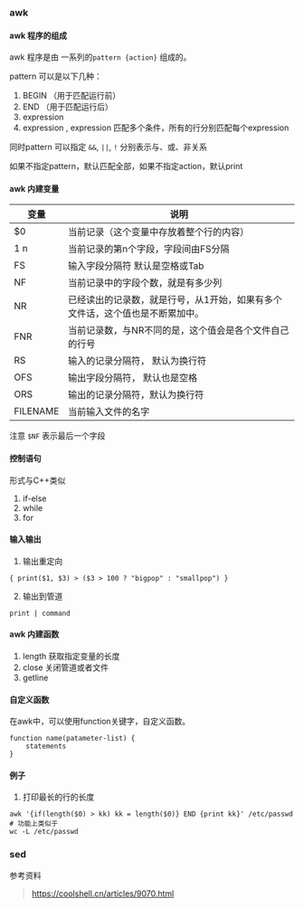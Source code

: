 ### awk 

#### awk 程序的组成

awk 程序是由 一系列的`pattern {action}` 组成的。

pattern 可以是以下几种：

1. BEGIN （用于匹配运行前）
2. END   （用于匹配运行后）
3. expression  
4. expression , expression 匹配多个条件，所有的行分别匹配每个expression

同时pattern 可以指定 `&&`, `||`, `!` 分别表示与、或、非关系

如果不指定pattern，默认匹配全部，如果不指定action，默认print

#### awk 内建变量

| 变量 | 说明|
|------|----|
|$0	| 当前记录（这个变量中存放着整个行的内容）|
|$1~$n	|当前记录的第n个字段，字段间由FS分隔 |
|FS	| 输入字段分隔符 默认是空格或Tab |
|NF	| 当前记录中的字段个数，就是有多少列 |
|NR	| 已经读出的记录数，就是行号，从1开始，如果有多个文件话，这个值也是不断累加中。|
|FNR | 当前记录数，与NR不同的是，这个值会是各个文件自己的行号 |
|RS	| 输入的记录分隔符， 默认为换行符 |
|OFS | 输出字段分隔符， 默认也是空格 |
|ORS | 输出的记录分隔符，默认为换行符 |
|FILENAME | 当前输入文件的名字 |

注意 `$NF` 表示最后一个字段

#### 控制语句

形式与C++类似

1. if-else
2. while
3. for

#### 输入输出

1. 输出重定向
```
{ print($1, $3) > ($3 > 100 ? "bigpop" : "smallpop") }
```
2. 输出到管道
```
print | command
```

#### awk 内建函数

1. length 获取指定变量的长度
2. close 关闭管道或者文件
3. getline


#### 自定义函数

在awk中，可以使用function关键字，自定义函数。

```
function name(patameter-list) {    statements}
```

#### 例子

1. 打印最长的行的长度
```
awk '{if(length($0) > kk) kk = length($0)} END {print kk}' /etc/passwd
# 功能上类似于
wc -L /etc/passwd
```

### sed

参考资料

> https://coolshell.cn/articles/9070.html